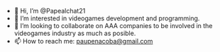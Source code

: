 - 👋 Hi, I’m @Papealchat21
- 👀 I’m interested in videogames development and programming.
- 💞️ I’m looking to collaborate on AAA companies to be involved in the videogames industry as much as posible.
- 📫 How to reach me: paupenacoba@gmail.com

<!---
Papealchat21/Papealchat21 is a ✨ special ✨ repository because its `README.md` (this file) appears on your GitHub profile.
You can click the Preview link to take a look at your changes.
--->
